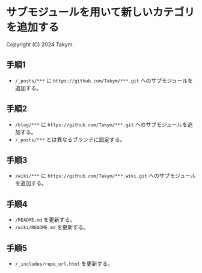 # サブモジュールを用いて新しいカテゴリを追加する
Copyright (C) 2024 Takym.

## 手順1
* `/_posts/***` に `https://github.com/Takym/***.git` へのサブモジュールを追加する。

## 手順2
* `/blog/***` に `https://github.com/Takym/***.git` へのサブモジュールを追加する。
* `/_posts/***` とは異なるブランチに設定する。

## 手順3
* `/wiki/***` に `https://github.com/Takym/***.wiki.git` へのサブモジュールを追加する。

## 手順4
* `/README.md` を更新する。
* `/wiki/README.md` を更新する。

## 手順5
* `/_includes/repo_url.html` を更新する。
